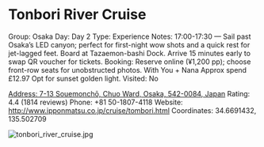 # Tonbori River Cruise

Group: Osaka
Day: Day 2
Type: Experience
Notes: 17:00-17:30 — Sail past Osaka’s LED canyon; perfect for first-night wow shots and a quick rest for jet-lagged feet. Board at Tazaemon-bashi Dock. Arrive 15 minutes early to swap QR voucher for tickets. Booking: Reserve online (¥1,200 pp); choose front-row seats for unobstructed photos. With You + Nana Approx spend £12.97 Opt for sunset golden light.
Visited: No

[Address: 7-13 Souemonchō, Chuo Ward, Osaka, 542-0084, Japan](https://maps.google.com/?cid=11944000788392540382)
Rating: 4.4 (1814 reviews)
Phone: +81 50-1807-4118
Website: http://www.ipponmatsu.co.jp/cruise/tombori.html
Coordinates: 34.6691432, 135.502709

![tonbori_river_cruise.jpg](Tonbori%20River%20Cruise%20tonboririver0134d14bbe/tonbori_river_cruise.jpg)
